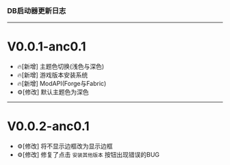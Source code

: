 ### DB启动器更新日志
---
# V0.0.1-anc0.1
* 🔥[新增] 主题色切换(浅色与深色)
* 🔥[新增] 游戏版本安装系统
* 🔥[新增] ModAPI(Forge与Fabric)
* ⚙[修改] 默认主题色为深色 

---
# V0.0.2-anc0.1
* ⚙[修改] 将不显示边框改为显示边框
* ⚙[修改] 修复了点击 `安装其他版本` 按钮出现错误的BUG
